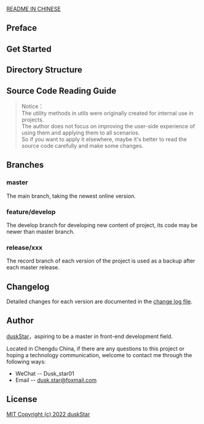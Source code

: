 [README IN CHINESE](README.md)

## Preface
  

## Get Started


## Directory Structure


## Source Code Reading Guide
> Notice：  
> The utility methods in utils were originally created for internal use in projects.  
> The author does not focus on improving the user-side experience of using them and applying them to all scenarios.  
> So if you want to apply it elsewhere, maybe it's better to read the source code carefully and make some changes.


## Branches
### master
The main branch, taking the newest online version.

### feature/develop
The develop branch for developing new content of project, its code may be newer than master branch.

### release/xxx
The record branch of each version of the project is used as a backup after each master release.


## Changelog
Detailed changes for each version are documented in the [change log file](CHANGELOG-en.md).


## Author
[duskStar](https://github.com/yufei-state)，aspiring to be a master in front-end development field.
  
Located in Chengdu China, if there are any questions to this project or hoping a technology communication, welcome to contact me through the following ways:  
+ WeChat -- Dusk_star01
+ Email -- dusk.star@foxmail.com


## License
[MIT Copyright (c) 2022 duskStar](https://github.com/yufei-state/frontend-lab/blob/master/LICENSE)